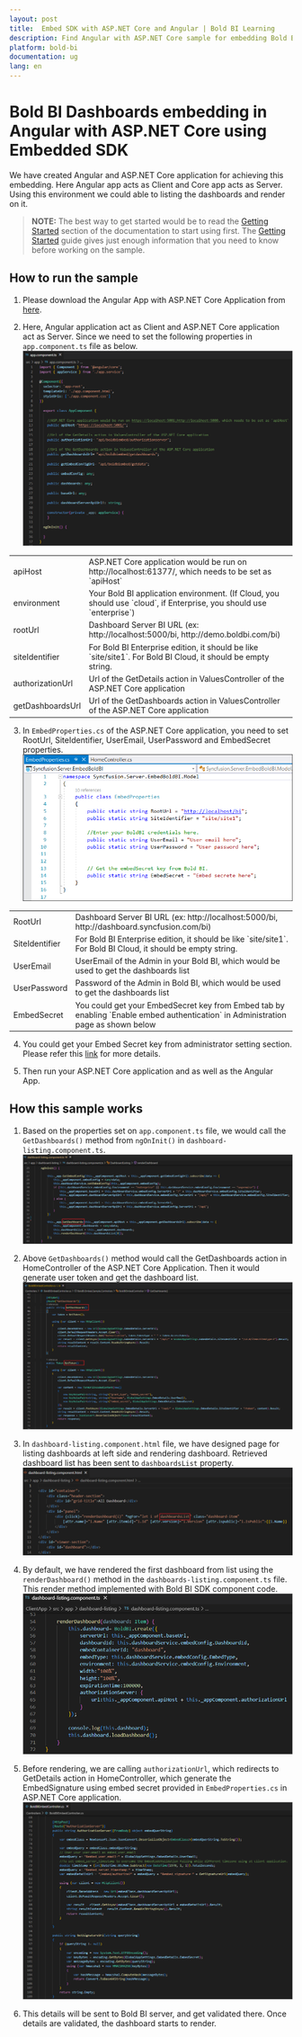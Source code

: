 ```yaml
---
layout: post
title:  Embed SDK with ASP.NET Core and Angular | Bold BI Learning
description: Find Angular with ASP.NET Core sample for embedding Bold BI. List the dashboard and render in app with Angular app as client and Core app as server. 
platform: bold-bi
documentation: ug
lang: en
---
```


# Bold BI Dashboards embedding in Angular with ASP.NET Core using Embedded SDK

We have created Angular and ASP.NET Core application for achieving this embedding. Here Angular app acts as Client and Core app acts as Server. Using this environment we could able to listing the dashboards and render on it.  

> **NOTE:**  The best way to get started would be to read the [Getting Started](/getting-started/embedding-in-your-application/) section of the documentation to start using first. The [Getting Started](/getting-started/embedding-in-your-application/) guide gives just enough information that you need to know before working on the sample.    

## How to run the sample

1. Please download the Angular App with ASP.NET Core Application from <a href="https://onpremise-demo.boldbi.com/getting-started/angular/sample.zip" target="_blank">here</a>.    

2. Here, Angular application act as Client and ASP.NET Core application act as Server. Since we need to set the following properties in `app.component.ts` file as below.
![AppComponent](/static/assets/javascript/sample/images/angular-app-comp.png)  

<meta charset="utf-8"/>
<table>
  <tbody>
      <tr>
        <td align="left">apiHost</td>
        <td align="left">ASP.NET Core application would be run on http://localhost:61377/, which needs to be set as `apiHost`</td>
    </tr>
    <tr>
        <td align="left">environment</td>
        <td align="left">Your Bold BI application environment. (If Cloud, you should use `cloud`, if  Enterprise, you should use `enterprise`)</td>
    </tr>
    <tr>
        <td align="left">rootUrl</td>
        <td align="left">Dashboard Server BI URL (ex: http://localhost:5000/bi, http://demo.boldbi.com/bi)</td>
    </tr>
    <tr>
        <td align="left">siteIdentifier</td>
        <td align="left">For Bold BI Enterprise edition, it should be like `site/site1`. For Bold BI Cloud, it should be empty string.</td>
    </tr>
    <tr>
        <td align="left">authorizationUrl</td>
        <td align="left">Url of the GetDetails action in ValuesController of the ASP.NET Core application</td>
    </tr>
    <tr>
        <td align="left">getDashboardsUrl</td>
        <td align="left">Url of the GetDashboards action in ValuesController of the ASP.NET Core application</td>
    </tr>
  </tbody>
</table>


3. In `EmbedProperties.cs` of the ASP.NET Core application, you need to set RootUrl, SiteIdentifier, UserEmail, UserPassword and EmbedSecret properties.  
![Properties](/static/assets/javascript/sample/images/angular-properties.png)

<meta charset="utf-8"/>
<table>
  <tbody>
    <tr>
        <td align="left">RootUrl</td>
        <td align="left">Dashboard Server BI URL (ex: http://localhost:5000/bi, http://dashboard.syncfusion.com/bi)</td>
    </tr>
    <tr>
        <td align="left">SiteIdentifier</td>
        <td align="left">For Bold BI Enterprise edition, it should be like `site/site1`. For Bold BI Cloud, it should be empty string.</td>
    </tr>
    <tr>
        <td align="left">UserEmail</td>
        <td align="left">UserEmail of the Admin in your Bold BI, which would be used to get the dashboards list</td>
    </tr>
    <tr>
        <td align="left">UserPassword</td>
        <td align="left">Password of the Admin in Bold BI, which would be used to get the dashboards list</td>
    </tr>
    <tr>
        <td align="left">EmbedSecret</td>
        <td align="left">You could get your EmbedSecret key from Embed tab by enabling `Enable embed authentication` in Administration page as shown below</td>
    </tr>
  </tbody>
</table>


4. You could get your Embed Secret key from administrator setting section. Please refer this [link](/site-administration/embed-settings/) for more details.    

5. Then run your ASP.NET Core application and as well as the Angular App.  

## How this sample works

1. Based on the properties set on `app.component.ts` file, we would call the `GetDashboards()` method from `ngOnInit()` in `dashboard-listing.component.ts`.  
![Properties](/static/assets/javascript/sample/images/angular-get-dashboards.png)  

2. Above `GetDashboards()` method would call the GetDashboards action in HomeController of the ASP.NET Core Application. Then it would generate user token and get the dashboard list.  
![Properties](/static/assets/javascript/sample/images/angular-home-controller.png)  

3. In `dashboard-listing.component.html` file, we have designed page for listing dashboards at left side and rendering dashboard. Retrieved dashboard list has been sent to `dashboardsList` property.  
![Properties](/static/assets/javascript/sample/images/angular-dash-listing.png)  

4. By default, we have rendered the first dashboard from list using the `renderDashboard()` method in the `dashboards-listing.component.ts` file. This render method implemented with Bold BI SDK component code.  
![Rendering](/static/assets/javascript/sample/images/angular-dash-render.png) 

5. Before rendering, we are calling `authorizationUrl`, which redirects to GetDetails action in HomeController, which generate the EmbedSignature using embed secret provided in `EmbedProperties.cs` in ASP.NET Core application.  
![Rendering](/static/assets/javascript/sample/images/angular-get-details.png)  

6. This details will be sent to Bold BI server, and get validated there. Once details are validated, the dashboard starts to render.  